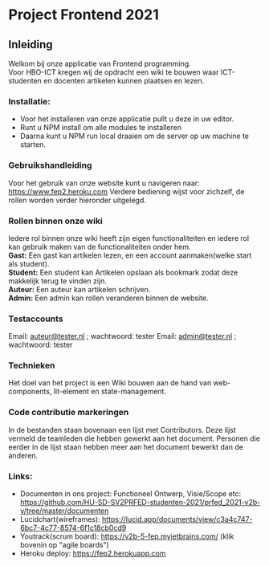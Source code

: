 # Project Frontend 2021

## Inleiding ​

Welkom bij onze applicatie van Frontend programming.  
Voor HBO-ICT kregen wij de opdracht een wiki te bouwen waar ICT-studenten en docenten artikelen kunnen plaatsen en lezen.

### Installatie:

- Voor het installeren van onze applicatie pullt u deze in uw editor.
- Runt u NPM install om alle modules te installeren
- Daarna kunt u NPM run local draaien om de server op uw machine te starten.

### Gebruikshandleiding

Voor het gebruik van onze website kunt u navigeren naar:  
https://www.fep2.heroku.com Verdere bediening wijst voor zichzelf, de rollen worden verder hieronder uitgelegd.

### Rollen binnen onze wiki

Iedere rol binnen onze wiki heeft zijn eigen functionaliteiten en iedere rol kan gebruik maken van de functionaliteiten onder hem.  
**Gast:** Een gast kan artikelen lezen, en een account aanmaken(welke start als student).  
**Student:** Een student kan Artikelen opslaan als bookmark zodat deze makkelijk terug te vinden zijn.  
**Auteur:** Een auteur kan artikelen schrijven.  
**Admin:** Een admin kan rollen veranderen binnen de website.

### Testaccounts

Email: auteur@tester.nl ; wachtwoord: tester
Email: admin@tester.nl ; wachtwoord: tester

### Technieken

Het doel van het project is een Wiki bouwen aan de hand van web-components, lit-element en state-management.

### Code contributie markeringen

In de bestanden staan bovenaan een lijst met Contributors. Deze lijst vermeld de teamleden die hebben gewerkt aan het document. Personen die eerder in de lijst staan hebben meer aan het document bewerkt dan de anderen.

### Links:

- Documenten in ons project: Functioneel Ontwerp, Visie/Scope etc: https://github.com/HU-SD-SV2PRFED-studenten-2021/prfed_2021-v2b-v/tree/master/documenten
- Lucidchart(wireframes): https://lucid.app/documents/view/c3a4c747-6bc7-4c77-8574-6f1c18cb0cd9
- Youtrack(scrum board): https://v2b-5-fep.myjetbrains.com/ (klik bovenin op "agile boards")
- Heroku deploy: https://fep2.herokuapp.com
